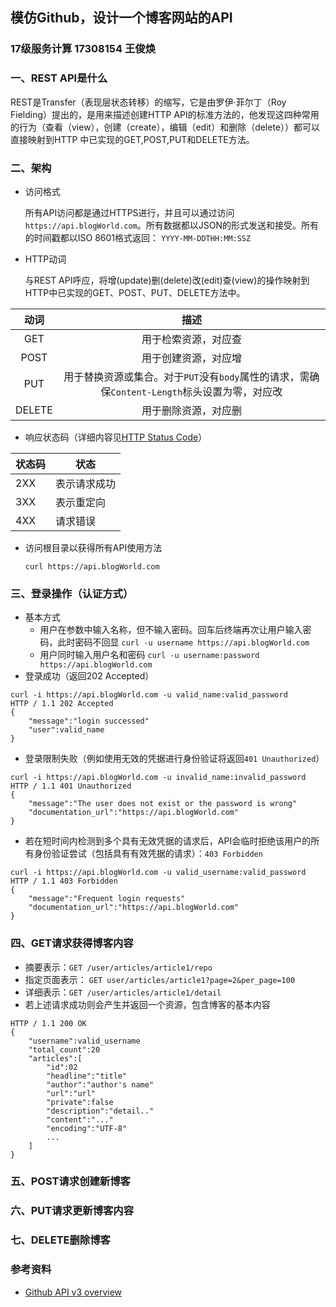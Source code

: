 ## 模仿Github，设计一个博客网站的API
### 17级服务计算 17308154 王俊焕
### 一、REST API是什么
REST是Transfer（表现层状态转移）的缩写，它是由罗伊·菲尔丁（Roy Fielding）提出的，是用来描述创建HTTP API的标准方法的，他发现这四种常用的行为（查看（view），创建（create），编辑（edit）和删除（delete））都可以直接映射到HTTP 中已实现的GET,POST,PUT和DELETE方法。
### 二、架构

- 访问格式

  所有API访问都是通过HTTPS进行，并且可以通过访问`https://api.blogWorld.com`。所有数据都以JSON的形式发送和接受。所有的时间戳都以ISO 8601格式返回： 
  ```YYYY-MM-DDTHH:MM:SSZ```

- HTTP动词

  与REST API呼应，将增(update)删(delete)改(edit)查(view)的操作映射到HTTP中已实现的GET、POST、PUT、DELETE方法中。
  
|动词|描述|
|:-:|:-:|
|GET|用于检索资源，对应查|
|POST|用于创建资源，对应增|
|PUT|用于替换资源或集合。对于`PUT`没有`body`属性的请求，需确保`Content-Length`标头设置为零，对应改|
|DELETE|用于删除资源，对应删|


- 响应状态码（详细内容见[HTTP Status Code](https://www.w3.org/Protocols/HTTP/HTRESP.html)）

|状态码|状态|
|-|-|
|2XX|表示请求成功|
|3XX|表示重定向|
|4XX|请求错误|

- 访问根目录以获得所有API使用方法
	```shell
	curl https://api.blogWorld.com
	```

### 三、登录操作（认证方式）
- 基本方式
    - 用户在参数中输入名称，但不输入密码。回车后终端再次让用户输入密码，此时密码不回显
        `curl -u username https://api.blogWorld.com`
    - 用户同时输入用户名和密码
    	`curl -u username:password https://api.blogWorld.com`
- 登录成功（返回202 Accepted）
```shell
curl -i https://api.blogWorld.com -u valid_name:valid_password
HTTP / 1.1 202 Accepted
{
	"message":"login successed"
	"user":valid_name
}
```

- 登录限制失败（例如使用无效的凭据进行身份验证将返回`401 Unauthorized`）
```shell
curl -i https://api.blogWorld.com -u invalid_name:invalid_password
HTTP / 1.1 401 Unauthorized
{
	"message":"The user does not exist or the password is wrong"
	"documentation_url":"https://api.blogWorld.com"
}
```
- 若在短时间内检测到多个具有无效凭据的请求后，API会临时拒绝该用户的所有身份验证尝试（包括具有有效凭据的请求）：`403 Forbidden`
```shell
curl -i https://api.blogWorld.com -u valid_username:valid_password
HTTP / 1.1 403 Forbidden
{
	"message":"Frequent login requests"
	"documentation_url":"https://api.blogWorld.com"
}
```
### 四、GET请求获得博客内容

- 摘要表示：`GET /user/articles/article1/repo`
- 指定页面表示： `GET user/articles/article1?page=2&per_page=100`
- 详细表示：`GET /user/articles/article1/detail`
- 若上述请求成功则会产生并返回一个资源，包含博客的基本内容
```shell
HTTP / 1.1 200 OK
{
	"username":valid_username
	"total_count":20
	"articles":[
		"id":02
		"headline":"title"
		"author":"author's name"
		"url":"url"
		"private":false
		"description":"detail.."
		"content":"..."
		"encoding":"UTF-8"
        ...
	]
}
```
### 五、POST请求创建新博客
### 六、PUT请求更新博客内容
### 七、DELETE删除博客

### 参考资料
- [Github API v3 overview](https://developer.github.com/v3/)
